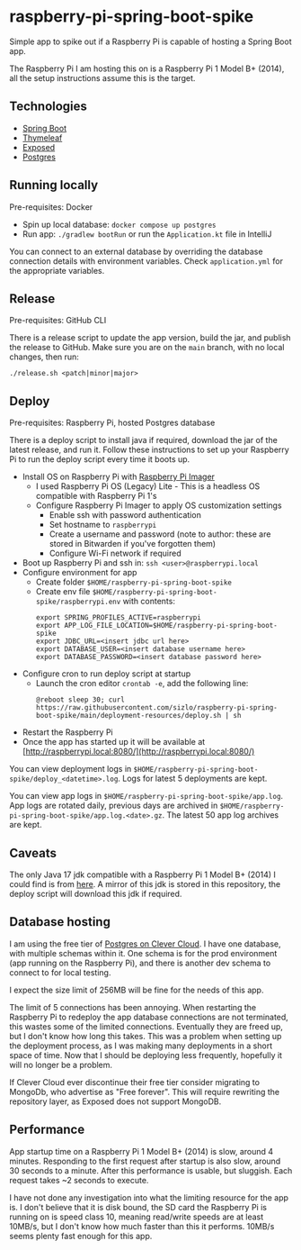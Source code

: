 raspberry-pi-spring-boot-spike
==============================

Simple app to spike out if a Raspberry Pi is capable of hosting a Spring Boot app.

The Raspberry Pi I am hosting this on is a Raspberry Pi 1 Model B+ (2014), all the setup instructions assume this is the target.

## Technologies
- [Spring Boot](https://spring.io/projects/spring-boot)
- [Thymeleaf](https://www.thymeleaf.org/)
- [Exposed](https://github.com/JetBrains/Exposed)
- [Postgres](https://www.postgresql.org/)

## Running locally
Pre-requisites: Docker

- Spin up local database: `docker compose up postgres`
- Run app: `./gradlew bootRun` or run the `Application.kt` file in IntelliJ

You can connect to an external database by overriding the database connection details with environment variables. Check `application.yml` for the appropriate variables.

## Release
Pre-requisites: GitHub CLI

There is a release script to update the app version, build the jar, and publish the release to GitHub. Make sure you are on the `main` branch, with no local changes, then run:

`./release.sh <patch|minor|major>`

## Deploy
Pre-requisites: Raspberry Pi, hosted Postgres database

There is a deploy script to install java if required, download the jar of the latest release, and run it. Follow these instructions to set up your Raspberry Pi to run the deploy script every time it boots up.

- Install OS on Raspberry Pi with [Raspberry Pi Imager](https://www.raspberrypi.com/software/)
  - I used Raspberry Pi OS (Legacy) Lite - This is a headless OS compatible with Raspberry Pi 1's
  - Configure Raspberry Pi Imager to apply OS customization settings
    - Enable ssh with password authentication
    - Set hostname to `raspberrypi`
    - Create a username and password (note to author: these are stored in Bitwarden if you've forgotten them)
    - Configure Wi-Fi network if required
- Boot up Raspberry Pi and ssh in: `ssh <user>@raspberrypi.local`
- Configure environment for app
  - Create folder `$HOME/raspberry-pi-spring-boot-spike`
  - Create env file `$HOME/raspberry-pi-spring-boot-spike/raspberrypi.env` with contents:
    ```
    export SPRING_PROFILES_ACTIVE=raspberrypi
    export APP_LOG_FILE_LOCATION=$HOME/raspberry-pi-spring-boot-spike
    export JDBC_URL=<insert jdbc url here>
    export DATABASE_USER=<insert database username here>
    export DATABASE_PASSWORD=<insert database password here>
    ```
- Configure cron to run deploy script at startup 
  - Launch the cron editor `crontab -e`, add the following line:
    ```
    @reboot sleep 30; curl https://raw.githubusercontent.com/sizlo/raspberry-pi-spring-boot-spike/main/deployment-resources/deploy.sh | sh
    ```
- Restart the Raspberry Pi
- Once the app has started up it will be available at [http://raspberrypi.local:8080/](http://raspberrypi.local:8080/)

You can view deployment logs in `$HOME/raspberry-pi-spring-boot-spike/deploy_<datetime>.log`. Logs for latest 5 deployments are kept. 

You can view app logs in `$HOME/raspberry-pi-spring-boot-spike/app.log`. App logs are rotated daily, previous days are archived in `$HOME/raspberry-pi-spring-boot-spike/app.log.<date>.gz`. The latest 50 app log archives are kept.

## Caveats
The only Java 17 jdk compatible with a Raspberry Pi 1 Model B+ (2014) I could find is from [here](https://github.com/JsBergbau/OpenJDK-Raspberry-Pi-Zero-W-armv6). A mirror of this jdk is stored in this repository, the deploy script will download this jdk if required. 

## Database hosting
I am using the free tier of [Postgres on Clever Cloud](https://www.clever-cloud.com/product/postgresql/). I have one database, with multiple schemas within it. One schema is for the prod environment (app running on the Raspberry Pi), and there is another dev schema to connect to for local testing.

I expect the size limit of 256MB will be fine for the needs of this app.

The limit of 5 connections has been annoying. When restarting the Raspberry Pi to redeploy the app database connections are not terminated, this wastes some of the limited connections. Eventually they are freed up, but I don't know how long this takes. This was a problem when setting up the deployment process, as I was making many deployments in a short space of time. Now that I should be deploying less frequently, hopefully it will no longer be a problem.

If Clever Cloud ever discontinue their free tier consider migrating to MongoDb, who advertise as "Free forever". This will require rewriting the repository layer, as Exposed does not support MongoDB.

## Performance
App startup time on a Raspberry Pi 1 Model B+ (2014) is slow, around 4 minutes. Responding to the first request after startup is also slow, around 30 seconds to a minute. After this performance is usable, but sluggish. Each request takes ~2 seconds to execute.

I have not done any investigation into what the limiting resource for the app is. I don't believe that it is disk bound, the SD card the Raspberry Pi is running on is speed class 10, meaning read/write speeds are at least 10MB/s, but I don't know how much faster than this it performs. 10MB/s seems plenty fast enough for this app.